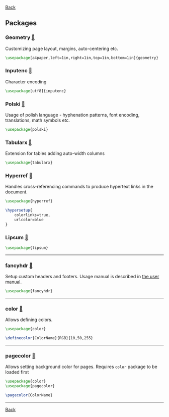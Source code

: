 [Back](./index.md)

## Packages

### Geometry [🔗](https://ctan.org/pkg/geometry)

Customizing page layout, margins, auto-centering etc.

```latex
\usepackage[a4paper,left=1in,right=1in,top=1in,bottom=1in]{geometry}
```

### Inputenc [🔗](https://ctan.org/pkg/inputenc)

Character encoding

```latex
\usepackage[utf8]{inputenc}
```

### Polski [🔗](https://ctan.org/pkg/polski)

Usage of polish language - hyphenation patterns, font encoding, translations, math symbols etc.

```latex
\usepackage{polski}
```

### Tabularx [🔗](https://ctan.org/pkg/tabularx)

Extension for tables adding auto-width columns

```latex
\usepackage{tabularx}
```

### Hyperref [🔗](https://ctan.org/pkg/hyperref)

Handles cross-referencing commands to produce hypertext links in the document.

```latex
\usepackage{hyperref}

\hypersetup{
    colorlinks=true,
    urlcolor=blue
}
```

### Lipsum [🔗](https://ctan.org/pkg/lipsum)

```latex
\usepackage{lipsum}
```

---

### fancyhdr [🔗](https://ctan.org/pkg/fancyhdr)

Setup custom headers and footers. Usage manual is described in [the user manual](https://sunsite.icm.edu.pl/pub/CTAN/macros/latex/contrib/fancyhdr/fancyhdr.pdf).

```latex
\usepackage{fancyhdr}
```

---

### color [🔗](https://ctan.org/pkg/color)

Allows defining colors.

```latex
\usepackage{color}

\definecolor{ColorName}{RGB}{10,50,255}
```

---

### pagecolor [🔗](https://ctan.org/pkg/pagecolor)

Allows setting background color for pages.
Requires `color` package to be loaded first

```latex
\usepackage{color}
\usepackage{pagecolor}

\pagecolor{ColorName}
```

---

[Back](./index.md)
